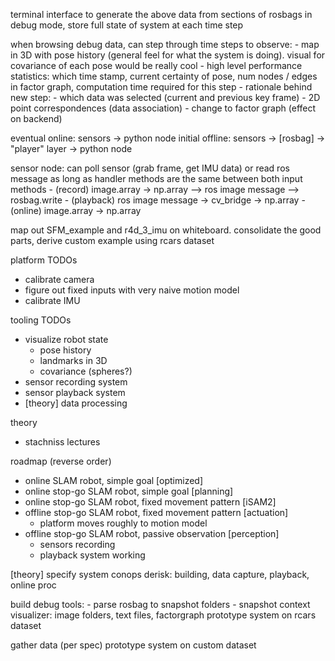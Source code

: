 terminal interface to generate the above data from sections of rosbags
in debug mode, store full state of system at each time step

when browsing debug data, can step through time steps to observe:
    - map in 3D with pose history (general feel for what the system is doing). visual for covariance of each pose would be really cool
    - high level performance statistics: which time stamp, current certainty of pose, num nodes / edges in factor graph, computation time required for this step
    - rationale behind new step:
        - which data was selected (current and previous key frame)
        - 2D point correspondences (data association)
        - change to factor graph (effect on backend)

eventual online: sensors -> python node
initial offline: sensors -> [rosbag] -> "player" layer -> python node

sensor node: can poll sensor (grab frame, get IMU data) or read ros message
    as long as handler methods are the same between both input methods
        - (record) image.array -> np.array --> ros image message --> rosbag.write
        - (playback) ros image message -> cv_bridge -> np.array
        - (online) image.array -> np.array

map out SFM_example and r4d_3_imu on whiteboard. consolidate the good parts, derive custom example using rcars dataset


platform TODOs
- calibrate camera
- figure out fixed inputs with very naive motion model
- calibrate IMU

tooling TODOs
- visualize robot state
    - pose history
    - landmarks in 3D
    - covariance (spheres?)
- sensor recording system
- sensor playback system
- [theory] data processing

theory
- stachniss lectures

roadmap (reverse order)
- online SLAM robot, simple goal [optimized]
- online stop-go SLAM robot, simple goal [planning]
- online stop-go SLAM robot, fixed movement pattern [iSAM2]
- offline stop-go SLAM robot, fixed movement pattern [actuation]
    - platform moves roughly to motion model
- offline stop-go SLAM robot, passive observation [perception]
    - sensors recording
    - playback system working


[theory] specify system conops
derisk: building, data capture, playback, online proc

build debug tools:
    - parse rosbag to snapshot folders
    - snapshot context visualizer: image folders, text files, factorgraph
prototype system on rcars dataset

gather data (per spec)
prototype system on custom dataset
